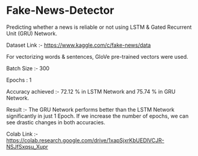 # Fake-News-Detector
Predicting whether a news is reliable or not using LSTM &amp; Gated Recurrent Unit (GRU) Network.


Dataset Link :- https://www.kaggle.com/c/fake-news/data

For vectorizing words & sentences, GloVe pre-trained vectors were used.

Batch Size :- 300

Epochs : 1

Accuracy achieved :- 72.12 % in LSTM Network and 75.74 % in GRU Network.


Result :- The GRU Network performs better than the LSTM Network significantly in just 1 Epoch. If we increase the number of epochs, we can see drastic changes in both accuracies.

Colab Link :- https://colab.research.google.com/drive/1xapSjxrKbUEDlVCJR-NSJfSxqsu_Xupr
